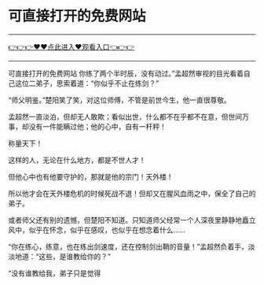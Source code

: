 # 可直接打开的免费网站

<hr/> <a href="https://github.com/nemmp/jaok/issues/2">👉👉👉♥♥点此进入♥观看入口👈👉👉</a><hr/>

可直接打开的免费网站
你练了两个半时辰，没有动过。”孟超然审视的目光看着自己这位二弟子，思索着道：“你似乎不止在练剑？”

“师父明鉴。”楚阳笑了笑，对这位师傅，不管是前世今生，他一直很尊敬。

孟超然一直淡泊，但却无人敢欺；看似出世，什么都不在乎都不在意，但世间万事，却没有一件能瞒过他；他的心中，自有一杆秤！

称量天下！

这样的人，无论在什么地方，都是不世人才！

但他心中也有他要守护的，那就是他的宗门！天外楼！

所以他才会在天外楼危机的时候死战不退！但却又在腥风血雨之中，保全了自己的弟子。

或者师父还有别的遗憾，但楚阳不知道。只知道师父经常一个人深夜里静静地矗立风中，似乎在怀念，似乎在感叹，也似乎在想念着什么……

“你在练心，练意，也在练出剑速度，还在控制剑出鞘的音量！”孟超然负着手，淡淡地道：“这些，是谁教给你的？”

“没有谁教给我，弟子只是觉得
